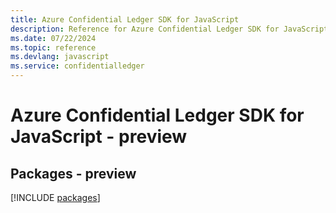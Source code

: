 ```yaml
---
title: Azure Confidential Ledger SDK for JavaScript
description: Reference for Azure Confidential Ledger SDK for JavaScript
ms.date: 07/22/2024
ms.topic: reference
ms.devlang: javascript
ms.service: confidentialledger
---
```

# Azure Confidential Ledger SDK for JavaScript - preview
## Packages - preview
[!INCLUDE [packages](confidential-ledger-index.md)]
